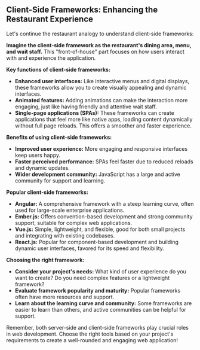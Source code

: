 ## Client-Side Frameworks: Enhancing the Restaurant Experience

Let's continue the restaurant analogy to understand client-side frameworks:

**Imagine the client-side framework as the restaurant's **dining area, menu, and wait staff**.** This "front-of-house" part focuses on how users interact with and experience the application.

**Key functions of client-side frameworks:**

* **Enhanced user interfaces:** Like interactive menus and digital displays, these frameworks allow you to create visually appealing and dynamic interfaces.
* **Animated features:** Adding animations can make the interaction more engaging, just like having friendly and attentive wait staff.
* **Single-page applications (SPAs):** These frameworks can create applications that feel more like native apps, loading content dynamically without full page reloads. This offers a smoother and faster experience.

**Benefits of using client-side frameworks:**

* **Improved user experience:** More engaging and responsive interfaces keep users happy.
* **Faster perceived performance:** SPAs feel faster due to reduced reloads and dynamic updates.
* **Wider development community:** JavaScript has a large and active community for support and learning.

**Popular client-side frameworks:**

* **Angular:** A comprehensive framework with a steep learning curve, often used for large-scale enterprise applications.
* **Ember.js:** Offers convention-based development and strong community support, suitable for complex web applications.
* **Vue.js:** Simple, lightweight, and flexible, good for both small projects and integrating with existing codebases.
* **React.js:** Popular for component-based development and building dynamic user interfaces, favored for its speed and flexibility.

**Choosing the right framework:**

* **Consider your project's needs:** What kind of user experience do you want to create? Do you need complex features or a lightweight framework?
* **Evaluate framework popularity and maturity:** Popular frameworks often have more resources and support.
* **Learn about the learning curve and community:** Some frameworks are easier to learn than others, and active communities can be helpful for support.

Remember, both server-side and client-side frameworks play crucial roles in web development. Choose the right tools based on your project's requirements to create a well-rounded and engaging web application!
